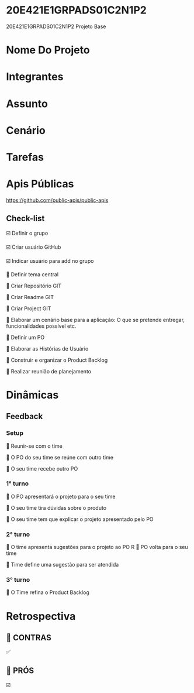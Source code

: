 # 20E421E1GRPADS01C2N1P2
20E421E1GRPADS01C2N1P2
Projeto Base

# Nome Do Projeto
 
# Integrantes

# Assunto 

# Cenário

# Tarefas

# Apis Públicas
https://github.com/public-apis/public-apis

## Check-list
:ballot_box_with_check: Definir o grupo

:ballot_box_with_check: Criar usuário GitHub

:ballot_box_with_check: Indicar usuário para add no grupo

:black_square_button: Definir tema central

:black_square_button: Criar Repositório GIT

:black_square_button: Criar Readme GIT

:black_square_button: Criar Project GIT

:black_square_button: Elaborar um cenário base para a aplicação: O que se pretende entregar, funcionalidades possível etc.

:black_square_button: Definir um PO

:black_square_button: Elaborar as Histórias de Usuário

:black_square_button: Construir e organizar o Product Backlog

:black_square_button: Realizar reunião de planejamento


# Dinâmicas

## Feedback

### Setup

:black_square_button: Reunir-se com o time

:black_square_button: O PO do seu time se reúne com outro time

:black_square_button: O seu time recebe outro PO

### 1° turno

:black_square_button: O PO apresentará o projeto para o seu time

:black_square_button: O seu time tira dúvidas sobre o produto

:black_square_button: O seu time tem que explicar o projeto apresentado pelo PO

### 2° turno 

:black_square_button: O time apresenta sugestões para o projeto ao PO
R
:black_square_button: PO volta para o seu time

:black_square_button: Time define uma sugestão para ser atendida

### 3° turno

:black_square_button: O Time refina o Product Backlog


# Retrospectiva

## :ledger: CONTRAS
:white_check_mark: 
 
## :blue_book: PRÓS
:ballot_box_with_check:
